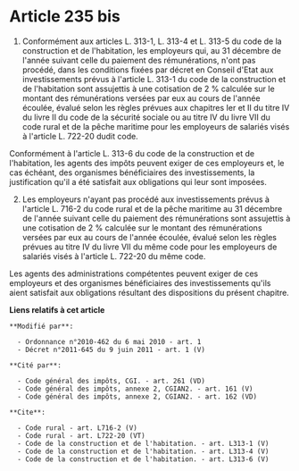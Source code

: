 # Article 235 bis

1. Conformément aux articles L. 313-1, L. 313-4 et L. 313-5 du code de la construction et de l'habitation, les employeurs
qui, au 31 décembre de l'année suivant celle du paiement des rémunérations, n'ont pas procédé, dans les conditions fixées par
décret en Conseil d'Etat aux investissements prévus à l'article L. 313-1 du code de la construction et de l'habitation sont
assujettis à une cotisation de 2 % calculée sur le montant des rémunérations versées par eux au cours de l'année écoulée,
évalué selon les règles prévues aux chapitres Ier et II du titre IV du livre II du code de la sécurité sociale ou au titre IV
du livre VII du code rural et de la pêche maritime pour les employeurs de salariés visés à l'article L. 722-20 dudit code. 

Conformément à l'article L. 313-6 du code de la construction et de l'habitation, les agents des impôts peuvent exiger de ces
employeurs et, le cas échéant, des organismes bénéficiaires des investissements, la justification qu'il a été satisfait aux
obligations qui leur sont imposées. 

2. Les employeurs n'ayant pas procédé aux investissements prévus à l'article L. 716-2 du code rural et de la pêche maritime
au 31 décembre de l'année suivant celle du paiement des rémunérations sont assujettis à une cotisation de 2 % calculée sur le
montant des rémunérations versées par eux au cours de l'année écoulée, évalué selon les règles prévues au titre IV du livre
VII du même code pour les employeurs de salariés visés à l'article L. 722-20 du même code. 

Les agents des administrations compétentes peuvent exiger de ces employeurs et des organismes bénéficiaires des
investissements qu'ils aient satisfait aux obligations résultant des dispositions du présent chapitre.

**Liens relatifs à cet article**

	**Modifié par**:

	  - Ordonnance n°2010-462 du 6 mai 2010 - art. 1
	  - Décret n°2011-645 du 9 juin 2011 - art. 1 (V)

	**Cité par**:

	  - Code général des impôts, CGI. - art. 261 (VD)
	  - Code général des impôts, annexe 2, CGIAN2. - art. 161 (V)
	  - Code général des impôts, annexe 2, CGIAN2. - art. 162 (VD)

	**Cite**:

	  - Code rural - art. L716-2 (V)
	  - Code rural - art. L722-20 (VT)
	  - Code de la construction et de l'habitation. - art. L313-1 (V)
	  - Code de la construction et de l'habitation. - art. L313-4 (V)
	  - Code de la construction et de l'habitation. - art. L313-6 (V)
